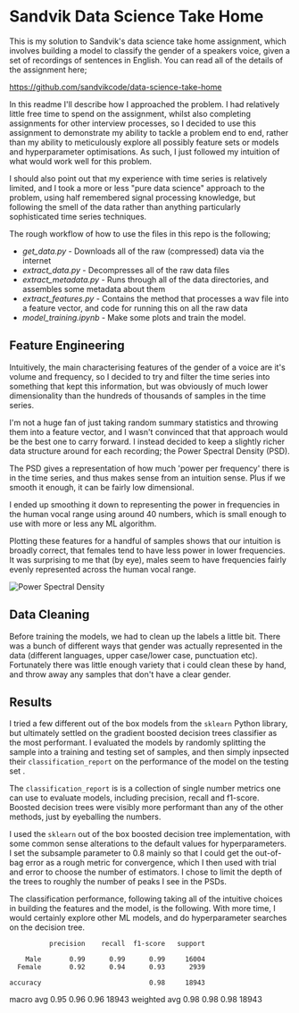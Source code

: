 # Sandvik Data Science Take Home

This is my solution to Sandvik's data science take home assignment, which involves
building a model to classify the gender of a speakers voice, given a set of recordings of
sentences in English. You can read all of the details of the assignment here;

https://github.com/sandvikcode/data-science-take-home

In this readme I'll describe how I approached the problem. I had relatively little free time to spend on
the assignment, whilst also completing assignments for other interview processes, so I decided to use this
assignment to demonstrate my ability to tackle a problem end to end, rather than my ability to meticulously explore
all possibly feature sets or models and hyperparameter optimisations. As such, I just followed my intuition of what would work well for this problem.

I should also point out that my experience with time series is relatively limited, and I took a more or less
"pure data science" approach to the problem, using half remembered signal processing knowledge, but following
the smell of the data rather than anything particularly sophisticated time series techniques.

The rough workflow of how to use the files in this repo is the following;

* *get_data.py* - Downloads all of the raw (compressed) data via the internet
* *extract_data.py* - Decompresses all of the raw data files
* *extract_metadata.py* - Runs through all of the data directories, and assembles some metadata about them
* *extract_features.py* - Contains the method that processes a wav file into a feature vector, and code for running this on all the raw data
* *model_training.ipynb* - Make some plots and train the model.

## Feature Engineering

Intuitively, the main characterising features of the gender of a voice are it's volume and frequency, so
I decided to try and filter the time series into something that kept this information, but was obviously
of much lower dimensionality than the hundreds of thousands of samples in the time series.

I'm not a huge fan of just taking random summary statistics and throwing them into a feature vector, and
I wasn't convinced that that approach would be the best one to carry forward. I instead decided to keep 
a slightly richer data structure around for each recording; the Power Spectral Density (PSD).

The PSD gives a representation of how much 'power per frequency' there is in the time series, and thus
makes sense from an intuition sense. Plus if we smooth it enough, it can be fairly low dimensional.

I ended up smoothing it down to representing the power in frequencies in the human vocal range using around 40 numbers,
which is small enough to use with more or less any ML algorithm.

Plotting these features for a handful of samples shows that our intuition is broadly correct, that females tend to have less power in
lower frequencies. It was surprising to me that (by eye), males seem to have frequencies fairly evenly represented across the human
vocal range.

![Power Spectral Density]('https://github.com/jimbarrett27/sandvik-interview/blob/master/psd.png')

## Data Cleaning 

Before training the models, we had to clean up the labels a little bit. There was a bunch of different ways
that gender was actually represented in the data (different languages, upper case/lower case, punctuation etc). Fortunately
there was little enough variety that i could clean these by hand, and throw away any samples that don't have a clear gender.

## Results

I tried a few different out of the box models from the `sklearn` Python library, but ultimately settled on
the gradient boosted decision trees classifier as the most performant. I evaluated the models by randomly splitting
the sample into a training and testing set of samples, and then simply 
inpsected their `classification_report` on the performance of the model on the testing set .

The `classification_report` is is a collection of single number metrics one can use to 
evaluate models, including precision, recall and f1-score. Boosted decision trees were visibly more performant
than any of the other methods, just by eyeballing the numbers.

I used the `sklearn` out of the box boosted decision tree implementation, with some common sense alterations to the default 
values for hyperparameters. I set the subsample parameter to 0.8 mainly so that I could get the out-of-bag error as a rough metric
for convergence, which I then used with trial and error to choose the number of estimators. I chose to limit the depth of the trees to roughly the number of peaks I see in the PSDs. 

The classification performance, following taking all of the intuitive choices in building the features and the model, is the
following. With more time, I would certainly explore other ML models, and do hyperparameter searches on the decision tree.


              precision    recall  f1-score   support

        Male       0.99      0.99      0.99     16004
      Female       0.92      0.94      0.93      2939

    accuracy                           0.98     18943
   macro avg       0.95      0.96      0.96     18943
weighted avg       0.98      0.98      0.98     18943